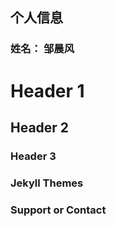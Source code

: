 ## 个人信息

### 姓名： 邹晨风



# Header 1
## Header 2
### Header 3


### Jekyll Themes


### Support or Contact


